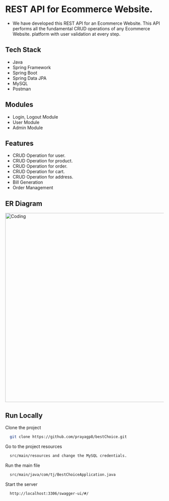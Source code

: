 # REST API for Ecommerce Website.

* We have developed this REST API for an Ecommerce Website. This API performs all the fundamental CRUD operations of any Ecommerce Website. platform with user validation at every step.

## Tech Stack

* Java
* Spring Framework
* Spring Boot
* Spring Data JPA
* MySQL
* Postman

## Modules

* Login, Logout Module
* User Module
* Admin Module
## Features

* CRUD Operation for user.
* CRUD Operation for product.
* CRUD Operation for order.
* CRUD Operation for cart.
* CRUD Operation for address.
* Bill Generation
* Order Management


## ER Diagram
<img  alt="Coding" width="600" src="https://user-images.githubusercontent.com/103635204/204790968-900cdc59-cfb5-41ee-b690-680b77200008.png">

## Run Locally

Clone the project

```bash
  git clone https://github.com/prayagp8/bestChoice.git
```

Go to the project resources

```bash
  src/main/resources and change the MySQL credentials.
```

Run the main file

```bash
  src/main/java/com/tj/BestChoiceApplication.java
  ```

Start the server

```bash
  http://localhost:3306/swagger-ui/#/
```

